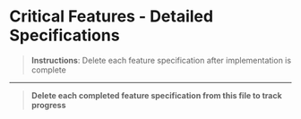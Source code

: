 # Critical Features - Detailed Specifications

> **Instructions**: Delete each feature specification after implementation is complete

---



> **Delete each completed feature specification from this file to track progress**
